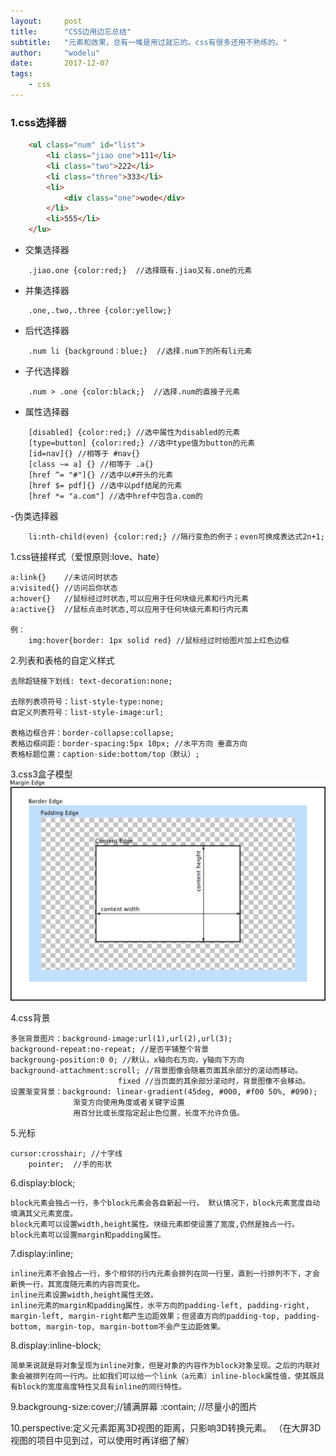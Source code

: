 ```yaml
---
layout: 	post
title:		"CSS边用边忘总结"
subtitle:	"元素和效果，总有一堆是用过就忘的。css有很多还用不熟练的。"
author:		"wodelu"
date:		2017-12-07
tags:
    - css
---
```


### 1.css选择器

```html
	<ul class="num" id="list">
		<li class="jiao one">111</li>
		<li class="two">222</li>
		<li class="three">333</li>
		<li>
			<div class="one">wode</div>
		</li>
		<li>555</li>
	</lu>
```


 - 交集选择器 


```
 	.jiao.one {color:red;}  //选择既有.jiao又有.one的元素

```


 - 并集选择器
 

```
 	.one,.two,.three {color:yellow;}
```

 - 后代选择器

```
	.num li {background：blue;}  //选择.num下的所有li元素
```

- 子代选择器

```
	.num > .one {color:black;}	//选择.num的直接子元素
```

- 属性选择器

```
	[disabled] {color:red;} //选中属性为disabled的元素
	[type=button] {color:red;} //选中type值为button的元素
	[id=nav]{} //相等于 #nav{}
	[class ~= a] {} //相等于 .a{}
	[href ^= "#"]{} //选中以#开头的元素
	[href $= pdf]{} //选中以pdf结尾的元素
	[href *= "a.com"] //选中href中包含a.com的 

```

-伪类选择器

```
	li:nth-child(even) {color:red;} //隔行变色的例子；even可换成表达式2n+1;

```



1.css链接样式（爱恨原则:love、hate）

	a:link{}	//未访问时状态
	a:visited{} //访问后你状态
	a:hover{}	//鼠标经过时状态,可以应用于任何块级元素和行内元素
	a:active{}	//鼠标点击时状态,可以应用于任何块级元素和行内元素

	例：
		img:hover{border: 1px solid red} //鼠标经过时给图片加上红色边框

2.列表和表格的自定义样式

	去除超链接下划线: text-decoration:none;

	去除列表项符号：list-style-type:none;
	自定义列表符号：list-style-image:url;

	表格边框合并：border-collapse:collapse;
	表格边框间距：border-spacing:5px 10px; //水平方向 垂直方向
	表格标题位置：caption-side:bottom/top（默认）;

3.css3盒子模型
![](/img/in-post/essay/css3-box.png)

4.css背景

	多张背景图片：background-image:url(1),url(2),url(3);
	background-repeat:no-repeat; //是否平铺整个背景
	backgroung-position:0 0; //默认，x轴向右方向，y轴向下方向
	background-attachment:scroll; //背景图像会随着页面其余部分的滚动而移动。
				  			fixed //当页面的其余部分滚动时，背景图像不会移动。
	设置渐变背景：background: linear-gradient(45deg, #000, #f00 50%, #090);
				  渐变方向使用角度或者关键字设置
				  用百分比或长度指定起止色位置，长度不允许负值。

5.光标
	
	cursor:crosshair; //十字线
		pointer;  //手的形状
6.display:block;

	block元素会独占一行，多个block元素会各自新起一行。 默认情况下，block元素宽度自动填满其父元素宽度。
	block元素可以设置width,height属性。块级元素即使设置了宽度,仍然是独占一行。
	block元素可以设置margin和padding属性。

7.display:inline;

	inline元素不会独占一行，多个相邻的行内元素会排列在同一行里，直到一行排列不下，才会新换一行，其宽度随元素的内容而变化。
	inline元素设置width,height属性无效。
	inline元素的margin和padding属性，水平方向的padding-left, padding-right, margin-left, margin-right都产生边距效果；但竖直方向的padding-top, padding-bottom, margin-top, margin-bottom不会产生边距效果。

8.display:inline-block;

	简单来说就是将对象呈现为inline对象，但是对象的内容作为block对象呈现。之后的内联对象会被排列在同一行内。比如我们可以给一个link（a元素）inline-block属性值，使其既具有block的宽度高度特性又具有inline的同行特性。

9.backgroung-size:cover;//铺满屏幕
				  :contain; //尽量小的图片


10.perspective:定义元素距离3D视图的距离，只影响3D转换元素。
	（在大屏3D视图的项目中见到过，可以使用时再详细了解）